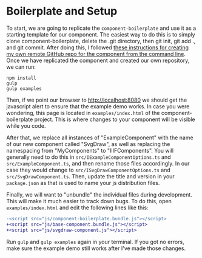 # Boilerplate and Setup

To start, we are going to replicate the `component-boilerplate` and use it as a starting template for our component. The easiest way to do this is to simply clone component-boilerplate, delete the .git directory, then git init, git add ., and git commit. After doing this, I followed [these instructions for creating my own remote GitHub repo for the component from the command line](https://help.github.com/articles/adding-an-existing-project-to-github-using-the-command-line/). Once we have replicated the component and created our own repository, we can run:

```
npm install
gulp
gulp examples
```

Then, if we point our browser to [http://localhost:8080](http://localhost:8080) we should get the javascript alert to ensure that the example demo works. In case you were wondering, this page is located in `examples/index.html` of the component-boilerplate project. This is where changes to your component will be visible while you code.

After that, we replace all instances of "ExampleComponent" with the name of our new component called "SvgDraw", as well as replacing the namespacing from "MyComponents" to "IIIFComponents".  You will generally need to do this in `src/IExampleComponentOptions.ts` and `src/ExampleComponent.ts`, and then rename those files accordingly.  In our case they would change to  `src/ISvgDrawComponentOptions.ts` and `src/SvgDrawComponent.ts`.  Then, update the title and version in your `package.json` as that is used to name your js distribution files.

Finally, we will want to "unbundle" the individual files during development.  This will make it much easier to track down bugs.  To do this, open `examples/index.html` and edit the following lines like this:

```diff
-<script src="js/component-boilerplate.bundle.js"></script>
+<script src="js/base-component.bundle.js"></script>
+<script src="js/svgdraw-component.js"></script>
```

Run `gulp` and `gulp examples` again in your terminal.  If you got no errors, make sure the example demo still works after I've made those changes.
